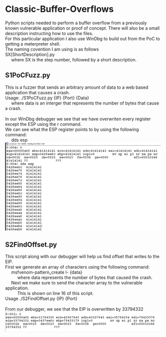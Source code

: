 # Classic-Buffer-Overflows<br/>

Python scripts needed to perform a buffer overflow from a previously known vulnerable application or proof of concept. There will also be a small description instructing how to use the files.<br/>
For this particular application I also use WinDbg to build out from the PoC to getting a meterpreter shell. <br/>
The naming covention I am using is as follows<br/>
SX[ShortDescription].py<br/>
&nbsp;&nbsp;&nbsp;&nbsp;&nbsp;where SX is the step number, followed by a short description.

## S1PoCFuzz.py
This is a fuzzer that sends an arbitrary amount of data to a web based application that causes a crash.<br/>
Usage: ./S1PoCFuzz.py {IP} {Port} {Data} <br/>
&nbsp;&nbsp;&nbsp;&nbsp;&nbsp;where data is an interger that represents the number of bytes that cause a crash.<br/>
<br/>
In our WinDbg debugger we see that we have overwriten every register except the ESP using the r command. <br/>
We can see what the ESP register points to by using the following command:<br/>
&nbsp;&nbsp;&nbsp;&nbsp;&nbsp;dds esp<br/>
![alt tag](https://github.com/ZeusBanda/Classic-Buffer-Overflows/blob/main/WinDbg-Images/S1Fuzz.png)

## S2FindOffset.py
This script along with our debugger will help us find offset that writes to the EIP.<br/>
First we generate an array of characters using the following command:<br/>
&nbsp;&nbsp;&nbsp;&nbsp;&nbsp;msfvenom-pattern_create l- {data}<br/>
&nbsp;&nbsp;&nbsp;&nbsp;&nbsp;&nbsp;&nbsp;&nbsp;&nbsp;&nbsp;where data represents the number of bytes that caused the crash.<br/>
&nbsp;&nbsp;&nbsp;&nbsp;&nbsp;Next we make sure to send the character array to the vulnerable application.<br/>
&nbsp;&nbsp;&nbsp;&nbsp;&nbsp;&nbsp;&nbsp;&nbsp;&nbsp;&nbsp;This is shown on line 16 of this script.<br/>
Usage ./S2FindOffset.py {IP} {Port}<br/>
<br/>
From our debugger, we see that the EIP is overwritten by 33794332
![alt tag](https://github.com/ZeusBanda/Classic-Buffer-Overflows/blob/main/WinDbg-Images/S2EIP.png)
